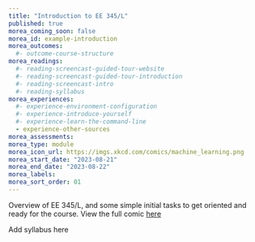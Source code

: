 ```yaml
---
title: "Introduction to EE 345/L"
published: true
morea_coming_soon: false
morea_id: example-introduction
morea_outcomes:
  #- outcome-course-structure
morea_readings:
  #- reading-screencast-guided-tour-website
  #- reading-screencast-guided-tour-introduction
  #- reading-screencast-intro
  #- reading-syllabus
morea_experiences:
  #- experience-environment-configuration
  #- experience-introduce-yourself
  #- experience-learn-the-command-line
  - experience-other-sources
morea_assessments:
morea_type: module
morea_icon_url: https://imgs.xkcd.com/comics/machine_learning.png
morea_start_date: "2023-08-21"
morea_end_date: "2023-08-22"
morea_labels:
morea_sort_order: 01
---
```


Overview of EE 345/L, and some simple initial tasks to get oriented
and ready for the course. View the full comic [here](https://xkcd.com/1838/)

Add syllabus here
